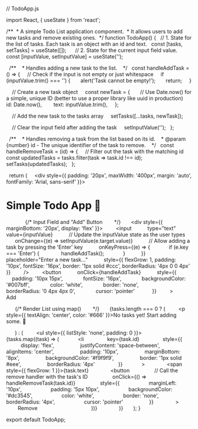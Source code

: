 // TodoApp.js

import React, { useState } from 'react';

/**
 * A simple Todo List application component.
 * It allows users to add new tasks and remove existing ones.
 */
function TodoApp() {
  // 1. State for the list of tasks. Each task is an object with an id and text.
  const [tasks, setTasks] = useState([]);
  
  // 2. State for the current input field value.
  const [inputValue, setInputValue] = useState('');

  /**
   * Handles adding a new task to the list.
   */
  const handleAddTask = () => {
    // Check if the input is not empty or just whitespace
    if (inputValue.trim() === '') {
      alert('Task cannot be empty!');
      return;
    }

    // Create a new task object
    const newTask = {
      // Use Date.now() for a simple, unique ID (better to use a proper library like uuid in production)
      id: Date.now(), 
      text: inputValue.trim(),
    };

    // Add the new task to the tasks array
    setTasks([...tasks, newTask]);

    // Clear the input field after adding the task
    setInputValue('');
  };

  /**
   * Handles removing a task from the list based on its id.
   * @param {number} id - The unique identifier of the task to remove.
   */
  const handleRemoveTask = (id) => {
    // Filter out the task with the matching id
    const updatedTasks = tasks.filter(task => task.id !== id);
    setTasks(updatedTasks);
  };

  return (
    <div style={{ padding: '20px', maxWidth: '400px', margin: 'auto', fontFamily: 'Arial, sans-serif' }}>
      <h1>Simple Todo App 📝</h1>
      
      {/* Input Field and "Add" Button 
      */}
      <div style={{ marginBottom: '20px', display: 'flex' }}>
        <input
          type="text"
          value={inputValue}
          // Update the inputValue state as the user types
          onChange={(e) => setInputValue(e.target.value)}
          // Allow adding a task by pressing the 'Enter' key
          onKeyPress={(e) => {
            if (e.key === 'Enter') {
              handleAddTask();
            }
          }}
          placeholder="Enter a new task..."
          style={{ flexGrow: 1, padding: '10px', fontSize: '16px', border: '1px solid #ccc', borderRadius: '4px 0 0 4px' }}
        />
        <button
          onClick={handleAddTask}
          style={{ 
            padding: '10px 15px', 
            fontSize: '16px', 
            backgroundColor: '#007bff', 
            color: 'white', 
            border: 'none', 
            borderRadius: '0 4px 4px 0', 
            cursor: 'pointer' 
          }}
        >
          Add
        </button>
      </div>

      {/* Render List using map() 
      */}
      {tasks.length === 0 ? (
        <p style={{ textAlign: 'center', color: '#666' }}>No tasks yet! Start adding some. 🎉</p>
      ) : (
        <ul style={{ listStyle: 'none', padding: 0 }}>
          {tasks.map((task) => (
            <li 
              key={task.id} 
              style={{ 
                display: 'flex', 
                justifyContent: 'space-between', 
                alignItems: 'center', 
                padding: '10px', 
                marginBottom: '8px', 
                backgroundColor: '#f9f9f9', 
                border: '1px solid #eee', 
                borderRadius: '4px' 
              }}
            >
              <span style={{ flexGrow: 1 }}>{task.text}</span>
              <button
                // Call the remove handler with the task's ID
                onClick={() => handleRemoveTask(task.id)}
                style={{ 
                  marginLeft: '10px', 
                  padding: '5px 10px', 
                  backgroundColor: '#dc3545', 
                  color: 'white', 
                  border: 'none', 
                  borderRadius: '4px', 
                  cursor: 'pointer' 
                }}
              >
                Remove
              </button>
            </li>
          ))}
        </ul>
      )}
    </div>
  );
}

export default TodoApp;
